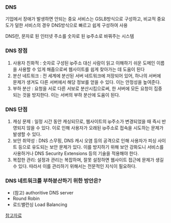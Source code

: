 ### DNS
  기업에서 장애가 발생하면 안되는 중요 서비스는 GSLB방식으로 구성하고, 비교적 중요도가 덜한 서비스의 경우 DNS방식으로 빠르고 쉽게 구성하여 사용

DNS란, 문자로 된 인터넷 주소를 숫자로 된 ip주소로 바꿔주는 시스템

### DNS 장점
1. 사용자 친화적 : 숫자로 구성된 ip주소 대신 사람이 읽고 이해하기 쉬운 도메인 이름을 사용할 수 있게 해줌으로써
   웹사이트를 쉽게 찾아가는 데 도움이 된다
2. 분산 네트워크 : 전 세계에 분산된 서버 네트워크에 저장되어 있어, 하나의 서버에 문제가 생겨도 다른 서버에서 해당 정보를 얻을 수 있다. 이는 안정성을 높여준다.
3. 부하 분산 : 요청을 서로 다른 서보로 분산시킴으로써, 한 서버에 모든 요청이 집중되는 것을 방지한다. 이는 서버의 부하 분산에 도움이 된다.

### DNS 단점
1. 캐싱 문제 : 일정 시간 동안 캐싱되므로, 웹사이트의 ip주소가 변경되었을 때 즉시 반영되지 않을 수 있다. 이로 인해 사용자가 오래된 ip주소로 접속을 시도하는 문제가 발생할 수 있다.
2. 보안 취약성 : DNS 스무핑, DNS 캐시 오염 등의 공격으로 인해 사용자가 피싱 사이트 등으로 유도되는 보안 문제가 있다. 이를 방지하기 위해 보안 강화도니 서비스를 사용하거나 DNS Security Extensions 등의 기술을 적용해야 한다.
3. 복잡한 관리: 설정과 관리는 복잡하며, 잘못 설정하면 웹사이트 접근에 문제가 생길 수 있다.
   따라서 이를 관리하기 위해서는 전문적인 지식이 필요하다.
   
### DNS 네트워크를 부하분산하기 위한 방안은?
* (참고) authoritive DNS server
* Round Robin
* 로드밸런싱 Load Balancing



[참고자료](https://blog.naver.com/jurausim/223268075174)
